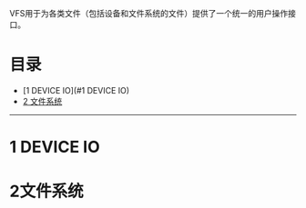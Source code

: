 VFS用于为各类文件（包括设备和文件系统的文件）提供了一个统一的用户操作接口。

# 目录
  * [1 DEVICE IO](#1 DEVICE IO)
  * [2 文件系统](#2文件系统)
------
# 1 DEVICE IO

# 2文件系统